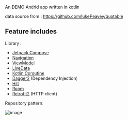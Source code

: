 An DEMO Andrid app written in kotlin

data source from : https://github.com/lukePeavey/quotable

## Feature includes

Library : 
 - [Jetpack Compose](https://developer.android.com/jetpack/compose)
 - [Navigation](https://developer.android.com/topic/libraries/architecture/navigation)
 - [ViewModel](https://developer.android.com/topic/libraries/architecture/viewmodel)
 - [LiveData](https://developer.android.com/topic/libraries/architecture/livedata)
 - [Kotlin Coroutine](https://github.com/Kotlin/kotlinx.coroutines)
 - [Dagger2](https://github.com/google/dagger) (Dependency Injection)
 - [Hilt](https://dagger.dev/hilt/)
 - [Room](https://developer.android.com/topic/libraries/architecture/room)
 - [Retrofit2](https://github.com/square/retrofit) (HTTP client)

Repository pattern:

![image](https://user-images.githubusercontent.com/78652079/183607418-1f38e7ea-8c84-42fa-87ed-5557f07dea52.png)

